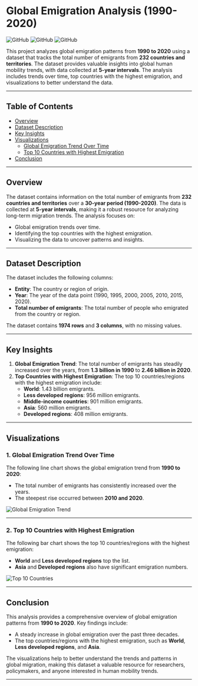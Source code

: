 # Global Emigration Analysis (1990-2020)

![GitHub](https://img.shields.io/badge/Data-Migration-blue)
![GitHub](https://img.shields.io/badge/Time_Series-1990--2020-green)
![GitHub](https://img.shields.io/badge/Countries-232-orange)

This project analyzes global emigration patterns from **1990 to 2020** using a dataset that tracks the total number of emigrants from **232 countries and territories**. The dataset provides valuable insights into global human mobility trends, with data collected at **5-year intervals**. The analysis includes trends over time, top countries with the highest emigration, and visualizations to better understand the data.

---

## Table of Contents
- [Overview](#overview)
- [Dataset Description](#dataset-description)
- [Key Insights](#key-insights)
- [Visualizations](#visualizations)
  - [Global Emigration Trend Over Time](#1-global-emigration-trend-over-time)
  - [Top 10 Countries with Highest Emigration](#2-top-10-countries-with-highest-emigration)
- [Conclusion](#conclusion)

---

## Overview
The dataset contains information on the total number of emigrants from **232 countries and territories** over a **30-year period (1990-2020)**. The data is collected at **5-year intervals**, making it a robust resource for analyzing long-term migration trends. The analysis focuses on:
- Global emigration trends over time.
- Identifying the top countries with the highest emigration.
- Visualizing the data to uncover patterns and insights.

---

## Dataset Description
The dataset includes the following columns:
- **Entity**: The country or region of origin.
- **Year**: The year of the data point (1990, 1995, 2000, 2005, 2010, 2015, 2020).
- **Total number of emigrants**: The total number of people who emigrated from the country or region.

The dataset contains **1974 rows** and **3 columns**, with no missing values.

---

## Key Insights
1. **Global Emigration Trend**: The total number of emigrants has steadily increased over the years, from **1.3 billion in 1990** to **2.46 billion in 2020**.
2. **Top Countries with Highest Emigration**: The top 10 countries/regions with the highest emigration include:
   - **World**: 1.43 billion emigrants.
   - **Less developed regions**: 956 million emigrants.
   - **Middle-income countries**: 901 million emigrants.
   - **Asia**: 560 million emigrants.
   - **Developed regions**: 408 million emigrants.

---

## Visualizations

### 1. Global Emigration Trend Over Time
The following line chart shows the global emigration trend from **1990 to 2020**:
- The total number of emigrants has consistently increased over the years.
- The steepest rise occurred between **2010 and 2020**.

![Global Emigration Trend](https://via.placeholder.com/800x400.png?text=Global+Emigration+Trend+Chart)

---

### 2. Top 10 Countries with Highest Emigration
The following bar chart shows the top 10 countries/regions with the highest emigration:
- **World** and **Less developed regions** top the list.
- **Asia** and **Developed regions** also have significant emigration numbers.

![Top 10 Countries](https://via.placeholder.com/800x400.png?text=Top+10+Countries+Chart)

---

## Conclusion
This analysis provides a comprehensive overview of global emigration patterns from **1990 to 2020**. Key findings include:
- A steady increase in global emigration over the past three decades.
- The top countries/regions with the highest emigration, such as **World**, **Less developed regions**, and **Asia**.

The visualizations help to better understand the trends and patterns in global migration, making this dataset a valuable resource for researchers, policymakers, and anyone interested in human mobility trends.

---
